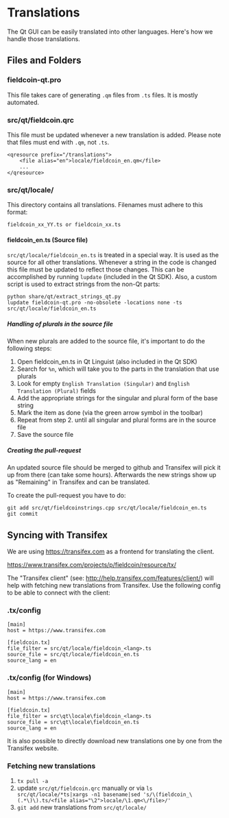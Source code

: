 Translations
============

The Qt GUI can be easily translated into other languages. Here's how we
handle those translations.

Files and Folders
-----------------

### fieldcoin-qt.pro

This file takes care of generating `.qm` files from `.ts` files. It is mostly
automated.

### src/qt/fieldcoin.qrc

This file must be updated whenever a new translation is added. Please note that
files must end with `.qm`, not `.ts`.

    <qresource prefix="/translations">
        <file alias="en">locale/fieldcoin_en.qm</file>
        ...
    </qresource>

### src/qt/locale/

This directory contains all translations. Filenames must adhere to this format:

    fieldcoin_xx_YY.ts or fieldcoin_xx.ts

#### fieldcoin_en.ts (Source file)

`src/qt/locale/fieldcoin_en.ts` is treated in a special way. It is used as the
source for all other translations. Whenever a string in the code is changed
this file must be updated to reflect those changes. This can be accomplished
by running `lupdate` (included in the Qt SDK). Also, a custom script is used
to extract strings from the non-Qt parts:

    python share/qt/extract_strings_qt.py
    lupdate fieldcoin-qt.pro -no-obsolete -locations none -ts src/qt/locale/fieldcoin_en.ts
    
##### Handling of plurals in the source file

When new plurals are added to the source file, it's important to do the following steps:

1. Open fieldcoin_en.ts in Qt Linguist (also included in the Qt SDK)
2. Search for `%n`, which will take you to the parts in the translation that use plurals
3. Look for empty `English Translation (Singular)` and `English Translation (Plural)` fields
4. Add the appropriate strings for the singular and plural form of the base string
5. Mark the item as done (via the green arrow symbol in the toolbar)
6. Repeat from step 2. until all singular and plural forms are in the source file
7. Save the source file

##### Creating the pull-request

An updated source file should be merged to github and Transifex will pick it
up from there (can take some hours). Afterwards the new strings show up as "Remaining"
in Transifex and can be translated.

To create the pull-request you have to do:

    git add src/qt/fieldcoinstrings.cpp src/qt/locale/fieldcoin_en.ts
    git commit

Syncing with Transifex
----------------------

We are using https://transifex.com as a frontend for translating the client.

https://www.transifex.com/projects/p/fieldcoin/resource/tx/

The "Transifex client" (see: http://help.transifex.com/features/client/)
will help with fetching new translations from Transifex. Use the following
config to be able to connect with the client:

### .tx/config

    [main]
    host = https://www.transifex.com

    [fieldcoin.tx]
    file_filter = src/qt/locale/fieldcoin_<lang>.ts
    source_file = src/qt/locale/fieldcoin_en.ts
    source_lang = en
    
### .tx/config (for Windows)

    [main]
    host = https://www.transifex.com

    [fieldcoin.tx]
    file_filter = src\qt\locale\fieldcoin_<lang>.ts
    source_file = src\qt\locale\fieldcoin_en.ts
    source_lang = en

It is also possible to directly download new translations one by one from the Transifex website.

### Fetching new translations

1. `tx pull -a`
2. update `src/qt/fieldcoin.qrc` manually or via
   `ls src/qt/locale/*ts|xargs -n1 basename|sed 's/\(fieldcoin_\(.*\)\).ts/<file alias="\2">locale/\1.qm<\/file>/'`
3. `git add` new translations from `src/qt/locale/`
